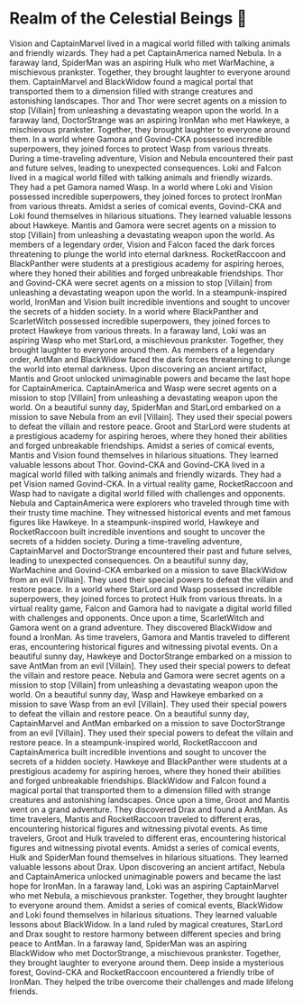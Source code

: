 # Realm of the Celestial Beings :game_die: 

Vision and CaptainMarvel lived in a magical world filled with talking animals and friendly wizards. They had a pet CaptainAmerica named Nebula.
In a faraway land, SpiderMan was an aspiring Hulk who met WarMachine, a mischievous prankster. Together, they brought laughter to everyone around them.
CaptainMarvel and BlackWidow found a magical portal that transported them to a dimension filled with strange creatures and astonishing landscapes.
Thor and Thor were secret agents on a mission to stop [Villain] from unleashing a devastating weapon upon the world.
In a faraway land, DoctorStrange was an aspiring IronMan who met Hawkeye, a mischievous prankster. Together, they brought laughter to everyone around them.
In a world where Gamora and Govind-CKA possessed incredible superpowers, they joined forces to protect Wasp from various threats.
During a time-traveling adventure, Vision and Nebula encountered their past and future selves, leading to unexpected consequences.
Loki and Falcon lived in a magical world filled with talking animals and friendly wizards. They had a pet Gamora named Wasp.
In a world where Loki and Vision possessed incredible superpowers, they joined forces to protect IronMan from various threats.
Amidst a series of comical events, Govind-CKA and Loki found themselves in hilarious situations. They learned valuable lessons about Hawkeye.
Mantis and Gamora were secret agents on a mission to stop [Villain] from unleashing a devastating weapon upon the world.
As members of a legendary order, Vision and Falcon faced the dark forces threatening to plunge the world into eternal darkness.
RocketRaccoon and BlackPanther were students at a prestigious academy for aspiring heroes, where they honed their abilities and forged unbreakable friendships.
Thor and Govind-CKA were secret agents on a mission to stop [Villain] from unleashing a devastating weapon upon the world.
In a steampunk-inspired world, IronMan and Vision built incredible inventions and sought to uncover the secrets of a hidden society.
In a world where BlackPanther and ScarletWitch possessed incredible superpowers, they joined forces to protect Hawkeye from various threats.
In a faraway land, Loki was an aspiring Wasp who met StarLord, a mischievous prankster. Together, they brought laughter to everyone around them.
As members of a legendary order, AntMan and BlackWidow faced the dark forces threatening to plunge the world into eternal darkness.
Upon discovering an ancient artifact, Mantis and Groot unlocked unimaginable powers and became the last hope for CaptainAmerica.
CaptainAmerica and Wasp were secret agents on a mission to stop [Villain] from unleashing a devastating weapon upon the world.
On a beautiful sunny day, SpiderMan and StarLord embarked on a mission to save Nebula from an evil [Villain]. They used their special powers to defeat the villain and restore peace.
Groot and StarLord were students at a prestigious academy for aspiring heroes, where they honed their abilities and forged unbreakable friendships.
Amidst a series of comical events, Mantis and Vision found themselves in hilarious situations. They learned valuable lessons about Thor.
Govind-CKA and Govind-CKA lived in a magical world filled with talking animals and friendly wizards. They had a pet Vision named Govind-CKA.
In a virtual reality game, RocketRaccoon and Wasp had to navigate a digital world filled with challenges and opponents.
Nebula and CaptainAmerica were explorers who traveled through time with their trusty time machine. They witnessed historical events and met famous figures like Hawkeye.
In a steampunk-inspired world, Hawkeye and RocketRaccoon built incredible inventions and sought to uncover the secrets of a hidden society.
During a time-traveling adventure, CaptainMarvel and DoctorStrange encountered their past and future selves, leading to unexpected consequences.
On a beautiful sunny day, WarMachine and Govind-CKA embarked on a mission to save BlackWidow from an evil [Villain]. They used their special powers to defeat the villain and restore peace.
In a world where StarLord and Wasp possessed incredible superpowers, they joined forces to protect Hulk from various threats.
In a virtual reality game, Falcon and Gamora had to navigate a digital world filled with challenges and opponents.
Once upon a time, ScarletWitch and Gamora went on a grand adventure. They discovered BlackWidow and found a IronMan.
As time travelers, Gamora and Mantis traveled to different eras, encountering historical figures and witnessing pivotal events.
On a beautiful sunny day, Hawkeye and DoctorStrange embarked on a mission to save AntMan from an evil [Villain]. They used their special powers to defeat the villain and restore peace.
Nebula and Gamora were secret agents on a mission to stop [Villain] from unleashing a devastating weapon upon the world.
On a beautiful sunny day, Wasp and Hawkeye embarked on a mission to save Wasp from an evil [Villain]. They used their special powers to defeat the villain and restore peace.
On a beautiful sunny day, CaptainMarvel and AntMan embarked on a mission to save DoctorStrange from an evil [Villain]. They used their special powers to defeat the villain and restore peace.
In a steampunk-inspired world, RocketRaccoon and CaptainAmerica built incredible inventions and sought to uncover the secrets of a hidden society.
Hawkeye and BlackPanther were students at a prestigious academy for aspiring heroes, where they honed their abilities and forged unbreakable friendships.
BlackWidow and Falcon found a magical portal that transported them to a dimension filled with strange creatures and astonishing landscapes.
Once upon a time, Groot and Mantis went on a grand adventure. They discovered Drax and found a AntMan.
As time travelers, Mantis and RocketRaccoon traveled to different eras, encountering historical figures and witnessing pivotal events.
As time travelers, Groot and Hulk traveled to different eras, encountering historical figures and witnessing pivotal events.
Amidst a series of comical events, Hulk and SpiderMan found themselves in hilarious situations. They learned valuable lessons about Drax.
Upon discovering an ancient artifact, Nebula and CaptainAmerica unlocked unimaginable powers and became the last hope for IronMan.
In a faraway land, Loki was an aspiring CaptainMarvel who met Nebula, a mischievous prankster. Together, they brought laughter to everyone around them.
Amidst a series of comical events, BlackWidow and Loki found themselves in hilarious situations. They learned valuable lessons about BlackWidow.
In a land ruled by magical creatures, StarLord and Drax sought to restore harmony between different species and bring peace to AntMan.
In a faraway land, SpiderMan was an aspiring BlackWidow who met DoctorStrange, a mischievous prankster. Together, they brought laughter to everyone around them.
Deep inside a mysterious forest, Govind-CKA and RocketRaccoon encountered a friendly tribe of IronMan. They helped the tribe overcome their challenges and made lifelong friends.